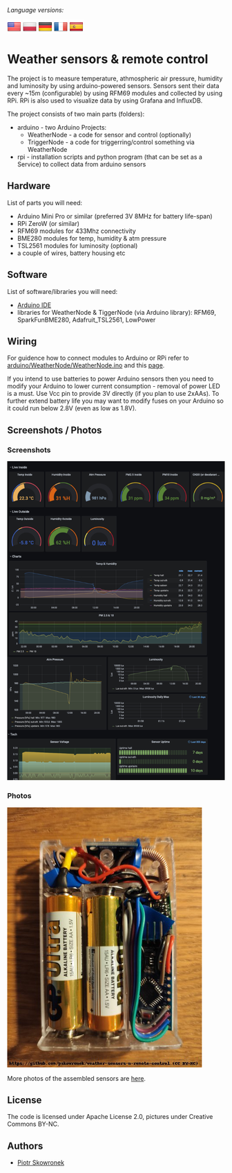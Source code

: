 _Language versions:_

[![EN](https://github.com/pskowronek/weather-sensors-n-remote-control/raw/main/www/flags/lang-US.png)](https://github.com/pskowronek/weather-sensors-n-remote-control) 
[![PL](https://github.com/pskowronek/weather-sensors-n-remote-control/raw/main/www/flags/lang-PL.png)](https://translate.googleusercontent.com/translate_c?sl=en&tl=pl&u=https://github.com/pskowronek/weather-sensors-n-remote-control)
[![DE](https://github.com/pskowronek/weather-sensors-n-remote-control/raw/main/www/flags/lang-DE.png)](https://translate.googleusercontent.com/translate_c?sl=en&tl=de&u=https://github.com/pskowronek/weather-sensors-n-remote-control)
[![FR](https://github.com/pskowronek/weather-sensors-n-remote-control/raw/main/www/flags/lang-FR.png)](https://translate.googleusercontent.com/translate_c?sl=en&tl=fr&u=https://github.com/pskowronek/weather-sensors-n-remote-control)
[![ES](https://github.com/pskowronek/weather-sensors-n-remote-control/raw/main/www/flags/lang-ES.png)](https://translate.googleusercontent.com/translate_c?sl=en&tl=es&u=https://github.com/pskowronek/weather-sensors-n-remote-control)

# Weather sensors & remote control

The project is to measure temperature, athmospheric air pressure, humidity and luminosity by using arduino-powered sensors. Sensors sent their data every ~15m (configurable) by using RFM69 modules and collected by using RPi. RPi is also used to visualize data by using Grafana and InfluxDB.

The project consists of two main parts (folders):

- arduino - two Arduino Projects:
	- WeatherNode - a code for sensor and control (optionally)
	- TriggerNode - a code for triggerring/control something via WeatherNode
- rpi - installation scripts and python program (that can be set as a Service) to collect data from arduino sensors

## Hardware

List of parts you will need:
- Arduino Mini Pro or similar (preferred 3V 8MHz for battery life-span)
- RPi ZeroW (or similar)
- RFM69 modules for 433Mhz connectivity
- BME280 modules for temp, humidity & atm pressure
- TSL2561 modules for luminosity (optional)
- a couple of wires, battery housing etc

## Software

List of software/libraries you will need:
- [Arduino IDE](https://www.arduino.cc/en/software)
- libraries for WeatherNode & TiggerNode (via Arduino library): RFM69, SparkFunBME280, Adafruit_TSL2561, LowPower

## Wiring

For guidence how to connect modules to Arduino or RPi refer to [arduino/WeatherNode/WeatherNode.ino](https://github.com/pskowronek/weather-sensors-n-remote-control/blob/main/arduino/WeatherNode/WeatherNode.ino) and this [page](https://rpi-rfm69.readthedocs.io/en/latest/hookup.html).

If you intend to use batteries to power Arduino sensors then you need to modify your Arduino to lower current consumption - removal of power LED is a must. Use Vcc pin to provide 3V directly (if you plan to use 2xAAs).
To further extend battery life you may want to modify fuses on your Arduino so it could run below 2.8V (even as low as 1.8V).

## Screenshots / Photos

### Screenshots
![Screenshots](https://github.com/pskowronek/weather-sensors-n-remote-control/raw/main/www/screenshots/grafana.jpg)


### Photos
[![Assembled](https://github.com/pskowronek/weather-sensors-n-remote-control/raw/main/www/assembled/03.jpg)](https://pskowronek.github.io/weather-sensors-n-remote-control/www/assembled/index.html "Photos of assembled sensors, triggers etc")

More photos of the assembled sensors are [here](https://pskowronek.github.io/weather-sensors-n-remote-control/www/assembled/index.html "Photos of assembled sensors, triggers etc").


## License

The code is licensed under Apache License 2.0, pictures under Creative Commons BY-NC.

## Authors

- [Piotr Skowronek](https://github.com/pskowronek)
